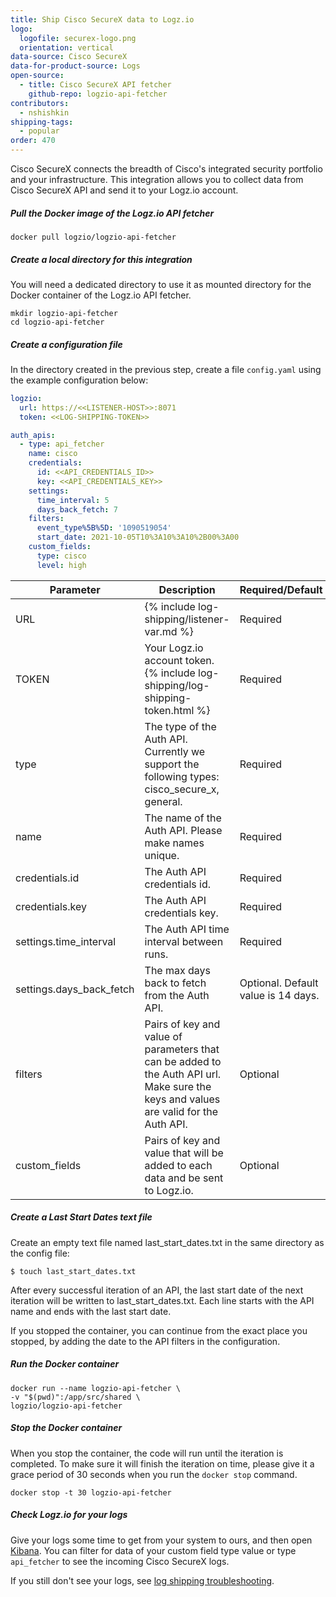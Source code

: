 ```yaml
---
title: Ship Cisco SecureX data to Logz.io
logo:
  logofile: securex-logo.png
  orientation: vertical
data-source: Cisco SecureX
data-for-product-source: Logs
open-source:
  - title: Cisco SecureX API fetcher
    github-repo: logzio-api-fetcher
contributors:
  - nshishkin
shipping-tags:
  - popular
order: 470
---
```



Cisco SecureX connects the breadth of Cisco's integrated security portfolio and your infrastructure. This integration allows you to collect data from Cisco SecureX API and send it to your Logz.io account. 
  

<div class="tasklist">



##### Pull the Docker image of the Logz.io API fetcher

```shell
docker pull logzio/logzio-api-fetcher
```


##### Create a local directory for this integration

You will need a dedicated directory to use it as mounted directory for the Docker container of the Logz.io API fetcher.

```shell
mkdir logzio-api-fetcher
cd logzio-api-fetcher
```

##### Create a configuration file

In the directory created in the previous step, create a file `config.yaml` using the example configuration below:

```yaml
logzio:
  url: https://<<LISTENER-HOST>>:8071
  token: <<LOG-SHIPPING-TOKEN>>

auth_apis:
  - type: api_fetcher
    name: cisco
    credentials:
      id: <<API_CREDENTIALS_ID>>
      key: <<API_CREDENTIALS_KEY>>
    settings:
      time_interval: 5
      days_back_fetch: 7
    filters:
      event_type%5B%5D: '1090519054'
      start_date: 2021-10-05T10%3A10%3A10%2B00%3A00
    custom_fields:
      type: cisco
      level: high
```

| Parameter | Description | Required/Default |
|---|---|---|
| URL | {% include log-shipping/listener-var.md %} | Required |
| TOKEN | Your Logz.io account token. {% include log-shipping/log-shipping-token.html %}  | Required  |
| type | The type of the Auth API. Currently we support the following types: cisco_secure_x, general. | Required |
| name | The name of the Auth API. Please make names unique. | Required | 
| credentials.id | The Auth API credentials id. | Required |
| credentials.key | The Auth API credentials key. | Required | 
| settings.time_interval | The Auth API time interval between runs. | Required |
| settings.days_back_fetch | The max days back to fetch from the Auth API. | Optional. Default value is 14 days. | 
| filters | Pairs of key and value of parameters that can be added to the Auth API url. Make sure the keys and values are valid for the Auth API. | Optional | 
| custom_fields | Pairs of key and value that will be added to each data and be sent to Logz.io. | Optional | 


##### Create a Last Start Dates text file

Create an empty text file named last_start_dates.txt in the same directory as the config file:

```shell
$ touch last_start_dates.txt
```

After every successful iteration of an API, the last start date of the next iteration will be written to last_start_dates.txt. Each line starts with the API name and ends with the last start date.

If you stopped the container, you can continue from the exact place you stopped, by adding the date to the API filters in the configuration.

##### Run the Docker container

```shell
docker run --name logzio-api-fetcher \
-v "$(pwd)":/app/src/shared \
logzio/logzio-api-fetcher
```

##### Stop the Docker container

When you stop the container, the code will run until the iteration is completed. To make sure it will finish the iteration on time, please give it a grace period of 30 seconds when you run the `docker stop` command.

```shell
docker stop -t 30 logzio-api-fetcher
```

##### Check Logz.io for your logs

Give your logs some time to get from your system to ours,
and then open [Kibana](https://app.logz.io/#/dashboard/kibana). You can filter for data of your custom field type value or type `api_fetcher` to see the incoming Cisco SecureX logs.

If you still don't see your logs,
see [log shipping troubleshooting]({{site.baseurl}}/user-guide/log-shipping/log-shipping-troubleshooting.html).

</div>

